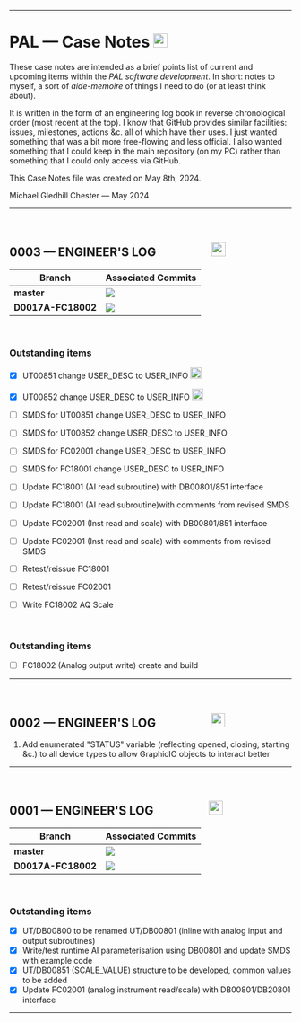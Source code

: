 <hr />

# PAL &mdash; Case Notes <img height="25px" src="https://img.shields.io/badge/CASENOTES.md-2024--05--08-4F81BD.svg">

These case notes are intended as a brief points list of current and upcoming items within the _PAL software development_. In short: notes to myself, a sort of _aide-memoire_ of things I need to do (or at least think about).

It is written in the form of an engineering log book in reverse chronological order (most recent at the top). I know that GitHub provides similar facilities: issues, milestones, actions &c. all of which have their uses. I just wanted something that was a bit more free-flowing and less official. I also wanted something that I could keep in the main repository (on my PC) rather than something that I could only access via GitHub.

This Case Notes file was created on May 8th, 2024.

Michael Gledhill
Chester &mdash; May 2024

<hr />
<br />

## 0003 &mdash; ENGINEER'S LOG &emsp;&emsp; &emsp;&emsp; <img height="25px" src="https://img.shields.io/badge/Date-2024--06--13-00B050.svg">

| Branch             | Associated Commits
| ------------------ | -----------------------------------------------------
| **master** | <img  eight="20px" src="https://img.shields.io/badge/Dev-D0017-000000.svg">
| **D0017A-FC18002** | <img src="https://img.shields.io/badge/Dev-D0017A--000--106-BF504D.svg"> 

<br />

### Outstanding items
- [x] UT00851 change USER_DESC to USER_INFO <img height="20px" src="https://img.shields.io/badge/-D0017A--000--106-BF504D.svg">
- [x] UT00852 change USER_DESC to USER_INFO <img height="20px" src="https://img.shields.io/badge/-D0017A--000--106-BF504D.svg">
- [ ] SMDS for UT00851 change USER_DESC to USER_INFO
- [ ] SMDS for UT00852 change USER_DESC to USER_INFO
- [ ] SMDS for FC02001 change USER_DESC to USER_INFO
- [ ] SMDS for FC18001 change USER_DESC to USER_INFO
- [ ] Update FC18001 (AI read subroutine) with DB00801/851 interface
- [ ] Update FC18001 (AI read subroutine)with comments from revised SMDS
- [ ] Update FC02001 (Inst read and scale) with DB00801/851 interface
- [ ] Update FC02001 (Inst read and scale) with comments from revised SMDS
- [ ] Retest/reissue FC18001
- [ ] Retest/reissue FC02001
- [ ] Write FC18002 AQ Scale



<br />

### Outstanding items
- [ ] FC18002 (Analog output write) create and build

<hr />
<br />


## 0002 &mdash; ENGINEER'S LOG &emsp;&emsp; &emsp;&emsp; <img height="25px" src="https://img.shields.io/badge/Date-2024--06--02-00B050.svg">

1. Add enumerated "STATUS" variable (reflecting opened, closing, starting &c.) to all device types to allow GraphicIO objects to interact better
<hr />
<br />


## 0001 &mdash; ENGINEER'S LOG &emsp;&emsp; &emsp;&emsp; <img height="25px" src="https://img.shields.io/badge/Date-2024--05--11--CLOSED-808080.svg">

| Branch             | Associated Commits
| ------------------ | -----------------------------------------------------
| **master** | <img  eight="20px" src="https://img.shields.io/badge/Dev-D0017-000000.svg">
| **D0017A-FC18002** | <img src="https://img.shields.io/badge/Dev-D0017A--000--104-BF504D.svg"> 

<br />

### Outstanding items
- [x] UT/DB00800 to be renamed UT/DB00801 (inline with analog input and output subroutines)
- [x] Write/test runtime AI parameterisation using DB00801 and update SMDS with example code
- [x] UT/DB00851 (SCALE_VALUE) structure to be developed, common values to be added
- [x] Update FC02001 (analog instrument read/scale) with DB00801/DB20801 interface

<hr />

